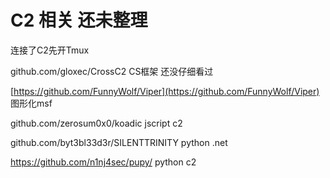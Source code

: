 # C2 相关 还未整理

连接了C2先开Tmux

github.com/gloxec/CrossC2   CS框架 还没仔细看过

[https://github.com/FunnyWolf/Viper](https://github.com/FunnyWolf/Viper)  图形化msf



github.com/zerosum0x0/koadic          jscript c2



github.com/byt3bl33d3r/SILENTTRINITY   python .net



https://github.com/n1nj4sec/pupy/   python c2

